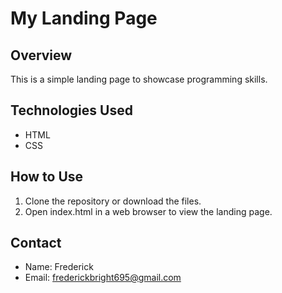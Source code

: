 # My Landing Page

## Overview
This is a simple landing page to showcase programming skills.

## Technologies Used
- HTML
- CSS

## How to Use
1. Clone the repository or download the files.
2. Open index.html in a web browser to view the landing page.

## Contact
- Name: Frederick
- Email: frederickbright695@gmail.com
